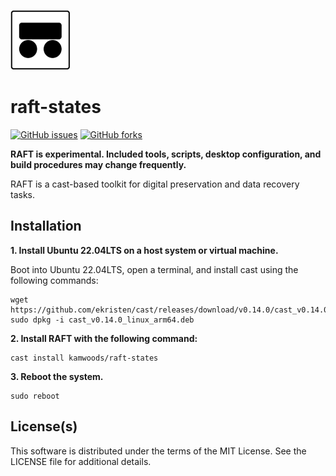 ![Logo](https://github.com/kamwoods/raft-states/blob/main/raft/env/usr/share/raft/resources/images/RAFT-Base-Logo-96x96.png)

# raft-states

[![GitHub issues](https://img.shields.io/github/issues/kamwoods/raft-states.svg)](https://github.com/kamwoods/raft-states/issues)
[![GitHub forks](https://img.shields.io/github/forks/kamwoods/raft-states.svg)](https://github.com/kamwoods/raft-states/network)

**RAFT is experimental. Included tools, scripts, desktop configuration, and build procedures may change frequently.**

RAFT is a cast-based toolkit for digital preservation and data recovery tasks.

## Installation

**1. Install Ubuntu 22.04LTS on a host system or virtual machine.**

Boot into Ubuntu 22.04LTS, open a terminal, and install cast using the following commands:

```
wget https://github.com/ekristen/cast/releases/download/v0.14.0/cast_v0.14.0_linux_arm64.deb
sudo dpkg -i cast_v0.14.0_linux_arm64.deb
```

**2. Install RAFT with the following command:**

```
cast install kamwoods/raft-states
```

**3. Reboot the system.**

```
sudo reboot
```

## License(s)

This software is distributed under the terms of the MIT License. See the LICENSE file for additional details.

